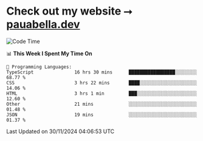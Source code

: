 # Check out my website ⭢ [pauabella.dev](https://pauabella.dev)

<!--START_SECTION:waka-->
![Code Time](http://img.shields.io/badge/Code%20Time-3%2C935%20hrs%2054%20mins-blue)

📊 **This Week I Spent My Time On** 

```text
💬 Programming Languages: 
TypeScript               16 hrs 30 mins      █████████████████░░░░░░░░   68.77 % 
CSS                      3 hrs 22 mins       ████░░░░░░░░░░░░░░░░░░░░░   14.06 % 
HTML                     3 hrs 1 min         ███░░░░░░░░░░░░░░░░░░░░░░   12.60 % 
Other                    21 mins             ░░░░░░░░░░░░░░░░░░░░░░░░░   01.48 % 
JSON                     19 mins             ░░░░░░░░░░░░░░░░░░░░░░░░░   01.37 % 
```


 Last Updated on 30/11/2024 04:06:53 UTC
<!--END_SECTION:waka-->

